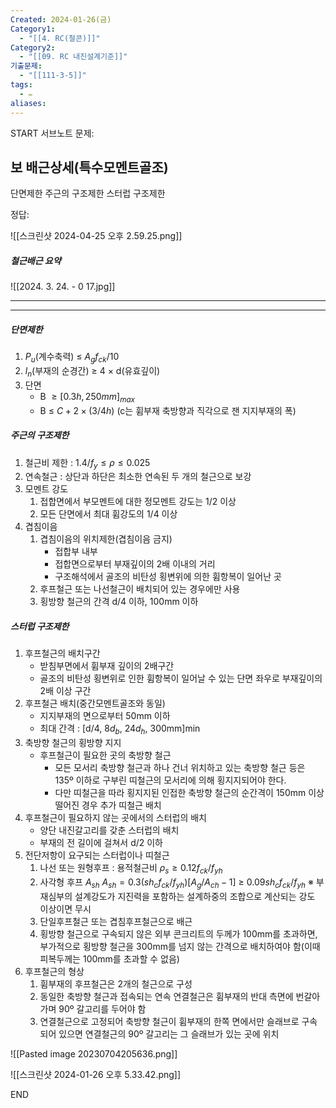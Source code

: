 ```yaml
---
Created: 2024-01-26(금)
Category1:
  - "[[4. RC(철콘)]]"
Category2:
  - "[[09. RC 내진설계기준]]"
기출문제:
  - "[[111-3-5]]"
tags:
  - ✏️
aliases:
---
```

START
서브노트
문제:  
## 보 배근상세(특수모멘트골조) 
단면제한
주근의 구조제한
스터럽 구조제한


정답: 


![[스크린샷 2024-04-25 오후 2.59.25.png]]

##### 철근배근 요약
![[2024. 3. 24. - 0 17.jpg]]

***
***
##### 단면제한
1. $P_u$(계수축력) $\leq$ $A_gf_{ck} / 10$
2. $l_n$(부재의 순경간) $\geq$ 4 × d(유효깊이)
3. 단면
	- B $\geq [0.3h, 250mm]_{max}$
	- B ≤ $C + 2 \times (3/4h)$  (c는 휨부재 축방향과 직각으로 잰 지지부재의 폭)

##### 주근의 구조제한
1. 철근비 제한 : $1.4 / f_y \leq \rho \leq 0.025$
2. 연속철근 : 상단과 하단은 최소한 연속된 두 개의 철근으로 보강
3. 모멘트 강도
	1. 접합면에서 부모멘트에 대한 정모멘트 강도는 1/2 이상
	2. 모든 단면에서 최대 휨강도의 1/4 이상
4. 겹침이음
	1. 겹침이음의 위치제한(겹침이음 금지)
		- 접합부 내부
		- 접합면으로부터 부재깊이의 2배 이내의 거리
		- 구조해석에서 골조의 비탄성 횡변위에 의한 휨항복이 일어난 곳
	2. 후프철근 또는 나선철근이 배치되어 있는 경우에만 사용
	3. 횡방향 철근의 간격 d/4 이하, 100mm 이하

##### 스터럽 구조제한
1. 후프철근의 배치구간
	- 받침부면에서 휨부재 깊이의 2배구간
	- 골조의 비탄성 횡변위로 인한 휨항복이 일어날 수 있는 단면 좌우로 부재깊이의 2배 이상 구간
2. 후프철근 배치(중간모멘트골조와 동일)
	- 지지부재의 면으로부터 50mm 이하
	- 최대 간격 : [d/4, $8d_b$, $24d_h$, 300mm]min
3. 축방향 철근의 횡방향 지지
	- 후프철근이 필요한 곳의 축방향 철근
		- 모든 모서리 축방향 철근과 하나 건너 위치하고 있는 축방향 철근 등은 135º 이하로 구부린 띠철근의 모서리에 의해 횡지지되어야 한다.
		- 다만 띠철근을 따라 횡지지된 인접한 축방향 철근의 순간격이 150mm 이상 떨어진 경우 추가 띠철근 배치
4. 후프철근이 필요하지 않는 곳에서의 스터럽의 배치
	- 양단 내진갈고리를 갖춘 스터럽의 배치
	- 부재의 전 길이에 걸쳐서 d/2 이하
5. 전단저항이 요구되는 스터럽이나 띠철근
	1. 나선 또는 원형후프 : 용적철근비 $\rho_s \geq 0.12 f_{ck} / f_{yh}$
	2. 사각형 후프 $A_{sh}$
	   $A_{sh} = 0.3 (sh_c f_{ck} / f_{yh}) [A_g / A_{ch} -1]$  $\geq$  $0.09sh_cf_{ck} / f_{yh}$
	   ※ 부재심부의 설계강도가 지진력을 포함하는 설계하중의 조합으로 계산되는 강도 이상이면 무시
	3. 단일후프철근 또는 겹침후프철근으로 배근
	4. 횡방향 철근으로 구속되지 않은 외부 콘크리트의 두께가 100mm를 초과하면, 부가적으로 횡방향 철근을 300mm를 넘지 않는 간격으로 배치하여야 함(이때 피복두께는 100mm를 초과할 수 없음)
6. 후프철근의 형상
	1. 휨부재의 후프철근은 2개의 철근으로 구성
	2. 동일한 축방향 철근과 접속되는 연속 연결철근은 휨부재의 반대 측면에 번갈아가며 90º 갈고리를 두어야 함
	3. 연결철근으로 고정되어 축방향 철근이 휨부재의 한쪽 면에서만 슬래브로 구속되어 있으면 연결철근의 90º 갈고리는 그 슬래브가 있는 곳에 위치

![[Pasted image 20230704205636.png]]


![[스크린샷 2024-01-26 오후 5.33.42.png]]
<!--ID: 1688471918991-->
END

